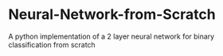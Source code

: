 # Neural-Network-from-Scratch
A python implementation of a 2 layer neural network for binary classification from scratch

